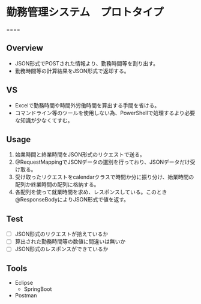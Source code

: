 # 勤務管理システム　プロトタイプ
====
## Overview
- JSON形式でPOSTされた情報より、勤務時間等を割り出す。
- 勤務時間等の計算結果をJSON形式で返却する。

## VS
- Excelで勤務時間や時間外労働時間を算出する手間を省ける。
- コマンドライン等のツールを使用しない為、PowerShellで処理するより必要な知識が少なくてすむ。

## Usage
1. 始業時間と終業時間をJSON形式のリクエストで送る。
2. @RequestMappingでJSONデータの選別を行っており、JSONデータだけ受け取る。
3. 受け取ったリクエストをcalendarクラスで時間か分に振り分け、始業時間の配列か終業時間の配列に格納する。
4. 各配列を使って就業時間を求め、レスポンスしている。このとき@ResponseBodyによりJSON形式で値を返す。

## Test
- [ ] JSON形式のリクエストが拾えているか
- [ ] 算出された勤務時間等の数値に間違いは無いか
- [ ] JSON形式のレスポンスができているか

## Tools
- Eclipse
  - SpringBoot
- Postman
